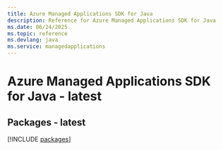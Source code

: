 ```yaml
---
title: Azure Managed Applications SDK for Java
description: Reference for Azure Managed Applications SDK for Java
ms.date: 06/24/2025
ms.topic: reference
ms.devlang: java
ms.service: managedapplications
---
```

# Azure Managed Applications SDK for Java - latest
## Packages - latest
[!INCLUDE [packages](managed-applications-index.md)]